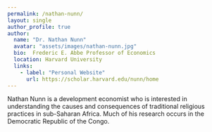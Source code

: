 ```yaml
---
permalink: /nathan-nunn/
layout: single
author_profile: true
author:
  name: "Dr. Nathan Nunn"
  avatar: "assets/images/nathan-nunn.jpg"
  bio:  Frederic E. Abbe Professor of Economics
  location: Harvard University
  links:
    - label: "Personal Website"
      url: https://scholar.harvard.edu/nunn/home
---
```


Nathan Nunn is a development economist who is interested in understanding the causes and consequences of traditional religious practices in sub-Saharan Africa. Much of his research occurs in the Democratic Republic of the Congo.
